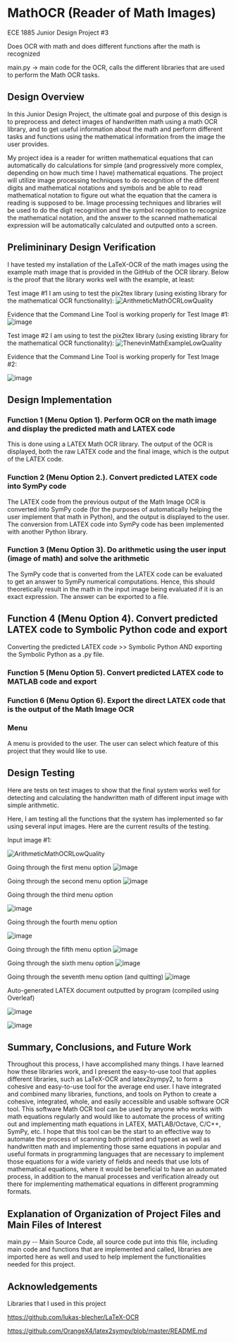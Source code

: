 # MathOCR (Reader of Math Images)

ECE 1885 Junior Design Project #3

Does OCR with math and does different functions after the math is recognized

main.py -> main code for the OCR, calls the different libraries that are used to perform the Math OCR tasks.

## Design Overview

In this Junior Design Project, the ultimate goal and purpose of this design is to preprocess and detect images of handwritten math using a math OCR library, and to get useful information about the math and perform different tasks and functions using the mathematical information from the image the user provides. 

My project idea is a reader for written mathematical equations that can automatically do calculations
for simple (and progressively more complex, depending on how much time I have) mathematical
equations. The project will utilize image processing techniques to do recognition of the different digits
and mathematical notations and symbols and be able to read mathematical notation to figure out what
the equation that the camera is reading is supposed to be. Image processing techniques and libraries
will be used to do the digit recognition and the symbol recognition to recognize the mathematical
notation, and the answer to the scanned mathematical expression will be automatically calculated and
outputted onto a screen.

## Prelimininary Design Verification

I have tested my installation of the LaTeX-OCR of the math images using the example math image that is provided in the GitHub of the OCR library. Below is the proof that the library works well with the example, at least:

Test image #1 I am using to test the pix2tex library (using existing library for the mathematical OCR functionality):
![ArithmeticMathOCRLowQuality](https://github.com/DiligentBuilder/MathOCR/assets/71938320/ef9e9895-76c4-4db8-9959-b368a81544bd)

Evidence that the Command Line Tool is working properly for Test Image #1:
![image](https://github.com/DiligentBuilder/MathOCR/assets/71938320/a59adf89-32ba-448e-9316-a8691ab85bcd)


Test image #2 I am using to test the pix2tex library (using existing library for the mathematical OCR functionality):
![ThenevinMathExampleLowQuality](https://github.com/DiligentBuilder/MathOCR/assets/71938320/aea564b7-ad8c-425f-a7bd-0f14eecd59b1)

Evidence that the Command Line Tool is working properly for Test Image #2:

![image](https://github.com/DiligentBuilder/MathOCR/assets/71938320/c8abda77-02e7-4994-b9e5-7d9cbc61cc29)








## Design Implementation


### Function 1 (Menu Option 1). Perform OCR on the math image and display the predicted math and LATEX code
This is done using a LATEX Math OCR library. The output of the OCR is displayed, both the raw LATEX code and the final image, which is the output of the LATEX code.  

### Function 2 (Menu Option 2.). Convert predicted LATEX code into SymPy code
The LATEX code from the previous output of the Math Image OCR is converted into SymPy code (for the purposes of automatically helping the user implement that math in Python), and the output is displayed to the user.
The conversion from LATEX code into SymPy code has been implemented with another Python library. 


### Function 3 (Menu Option 3). Do arithmetic using the user input (image of math) and solve the arithmetic
The SymPy code that is converted from the LATEX code can be evaluated to get an answer to SymPy numerical computations. Hence, this should theoretically result in the math in the input image being evaluated if it is an exact expression. The answer can be exported to a file. 

## Function 4 (Menu Option 4). Convert predicted LATEX code to Symbolic Python code and export

Converting the predicted LATEX code >> Symbolic Python AND exporting the Symbolic Python as a .py file.

### Function 5 (Menu Option 5). Convert predicted LATEX code to MATLAB code and export

### Function 6 (Menu Option 6). Export the direct LATEX code that is the output of the Math Image OCR

### Menu
A menu is provided to the user. The user can select which feature of this project that they would like to use. 


## Design Testing

Here are tests on test images to show that the final system works well for detecting and calculating the handwritten math of different input image with simple arithmetic.

Here, I am testing all the functions that the system has implemented so far using several input images. Here are the current results of the testing.


Input image #1:

![ArithmeticMathOCRLowQuality](https://github.com/DiligentBuilder/MathOCR/assets/71938320/0b060520-917b-4f9e-94b2-1632cffeb0a0)

Going through the first menu option
![image](https://github.com/DiligentBuilder/MathOCR/assets/71938320/f7e1888f-3a43-4aac-acc6-6ef1f3c31a3b)


Going through the second menu option
![image](https://github.com/DiligentBuilder/MathOCR/assets/71938320/c60bc488-55c7-4df2-b14d-6d46e7c700c2)


Going through the third menu option

![image](https://github.com/DiligentBuilder/MathOCR/assets/71938320/245c9133-64f3-4626-a26a-53ffba6ab86a)

Going through the fourth menu option

![image](https://github.com/DiligentBuilder/MathOCR/assets/71938320/3b798417-54d3-47d8-ab2a-090b47fa1d24)

Going through the fifth menu option
![image](https://github.com/DiligentBuilder/MathOCR/assets/71938320/d2f40a32-2b72-405c-8dc8-37a6b11e77d6)

Going through the sixth menu option
![image](https://github.com/DiligentBuilder/MathOCR/assets/71938320/b4a44c7c-8326-4790-a43e-534011b20286)

Going through the seventh menu option (and quitting)
![image](https://github.com/DiligentBuilder/MathOCR/assets/71938320/8825ea70-4601-42d7-8558-f091c324b4a9)






Auto-generated LATEX document outputted by program (compiled using Overleaf)

![image](https://github.com/DiligentBuilder/MathOCR/assets/71938320/193e0563-8ad4-475d-8f15-18fe49b16d59)

![image](https://github.com/DiligentBuilder/MathOCR/assets/71938320/95fee413-fdb1-4e15-97c1-9bd71f5fd4d1)











## Summary, Conclusions, and Future Work

Throughout this process, I have accomplished many things. I have learned how these libraries work, and I present the easy-to-use tool that applies different libraries, such as LaTeX-OCR and latex2sympy2, to form a cohesive and easy-to-use tool for the average end user. I have integrated and combined many libraries, functions, and tools on Python to create a cohesive, integrated, whole, and easily accessible and usable software OCR tool. This software Math OCR tool can be used by anyone who works with math equations regularly and would like to automate the process of writing out and implementing math equations in LATEX, MATLAB/Octave, C/C++, SymPy, etc. I hope that this tool can be the start to an effective way to automate the process of scanning both printed and typeset as well as handwritten math and implementing those same equations in popular and useful formats in programming languages that are necessary to implement those equations for a wide variety of fields and needs that use lots of mathematical equations, where it would be beneficial to have an automated process, in addition to the manual processes and verification already out there for implementing mathematical equations in different programming formats. 









## Explanation of Organization of Project Files and Main Files of Interest

main.py -- Main Source Code, all source code put into this file, including main code and functions that are implemented and called, libraries are imported here as well and used to help implement the functionalities needed for this project. 


## Acknowledgements
Libraries that I used in this project

https://github.com/lukas-blecher/LaTeX-OCR

https://github.com/OrangeX4/latex2sympy/blob/master/README.md
